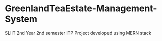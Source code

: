 # GreenlandTeaEstate-Management-System
SLIIT 2nd Year 2nd semester ITP Project developed using MERN stack
